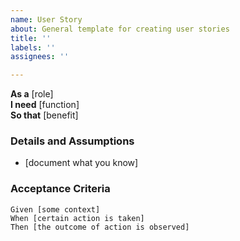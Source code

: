 ```yaml
---
name: User Story
about: General template for creating user stories
title: ''
labels: ''
assignees: ''

---
```


**As a** [role]  
 **I need** [function]  
 **So that** [benefit]
### Details and Assumptions
 * [document what you know]
   
 ### Acceptance Criteria  
   
 ```gherkin
 Given [some context]
 When [certain action is taken]
 Then [the outcome of action is observed]
 ```
